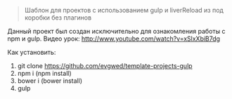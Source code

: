 > Шаблон для проектов с использованием gulp и liverReload из под коробки без плагинов

Данный проект был создан исключительно для ознакомления работы с npm и gulp. Видео урок: http://www.youtube.com/watch?v=xSlxXbiB7dg

Как установить:

1. git clone https://github.com/evgwed/template-projects-gulp
2. npm i (npm install)
3. bower i (bower install)
4. gulp